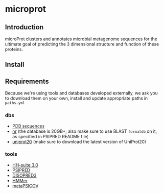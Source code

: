 # microprot
## Introduction
microProt clusters and annotates microbial metagenome sequences for the ultimate goal of predicting the 3 dimensional structure and function of these proteins.

## Install

## Requirements
Because we're using tools and databases developed externally, we ask you to download them on your own, install and update appropriate paths in `paths.yml`  

### dbs
* [PDB sequences](ftp://ftp.wwpdb.org/pub/pdb/derived_data/pdb_seqres.txt.gz)
* [nr](ftp://ftp.ncbi.nih.gov/blast/db/FASTA/nr.gz) (the database is 20GB+; also make sure to use BLAST `formatdb` on it, as specified in PSIPRED README file)
* [uniprot20](http://wwwuser.gwdg.de/~compbiol/data/hhsuite/databases/hhsuite_dbs/) (make sure to download the latest version of UniProt20)

### tools
* [HH-suite 3.0](https://github.com/soedinglab/hh-suite)
* [PSIPRED](http://bioinfadmin.cs.ucl.ac.uk/downloads/psipred/)
* [DISOPRED3](http://bioinfadmin.cs.ucl.ac.uk/downloads/DISOPRED/)
* [HMMer](http://hmmer.org/download.html)
* [metaPSICOV](http://bioinfadmin.cs.ucl.ac.uk/downloads/MetaPSICOV/)
